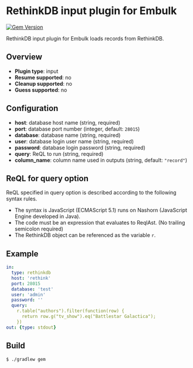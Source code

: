 # RethinkDB input plugin for Embulk

[![Gem Version](https://badge.fury.io/rb/embulk-input-rethinkdb.svg)](https://badge.fury.io/rb/embulk-input-rethinkdb)

RethinkDB input plugin for Embulk loads records from RethinkDB.

## Overview

* **Plugin type**: input
* **Resume supported**: no
* **Cleanup supported**: no
* **Guess supported**: no

## Configuration

- **host**: database host name (string, required)
- **port**: database port number (integer, default: `28015`)
- **database**: database name (string, required)
- **user**: database login user name (string, required)
- **password**: database login password (string, required)
- **query**: ReQL to run (string, required)
- **column_name**: column name used in outputs (string, default: `"record"`)

## ReQL for query option

ReQL specified in query option is described according to the following syntax rules.

- The syntax is JavaScript (ECMAScript 5.1) runs on Nashorn (JavaScript Engine developed in Java).
- The code must be an expression that evaluates to ReqlAst. (No trailing semicolon required)
- The RethinkDB object can be referenced as the variable `r`.

## Example

```yaml
in:
  type: rethinkdb
  host: 'rethink'
  port: 28015
  database: 'test'
  user: 'admin'
  password: ''
  query:
    r.table("authors").filter(function(row) {
      return row.g("tv_show").eq("Battlestar Galactica");
    })
out: {type: stdout}
```


## Build

```
$ ./gradlew gem
```
